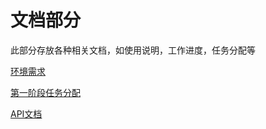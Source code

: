 # 文档部分

此部分存放各种相关文档，如使用说明，工作进度，任务分配等

[环境需求](./%E7%8E%AF%E5%A2%83%E9%9C%80%E6%B1%82.md)

[第一阶段任务分配](./%E7%AC%AC%E4%B8%80%E9%98%B6%E6%AE%B5%E4%BB%BB%E5%8A%A1%E5%88%86%E9%85%8D.md)

[API文档](./API%E6%96%87%E6%A1%A3.md)